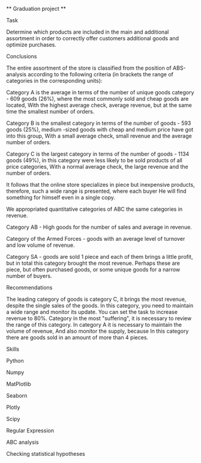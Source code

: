 ** Graduation project **

Task

Determine which products are included in the main and additional assortment in order to correctly offer customers additional goods and optimize purchases.

Conclusions

The entire assortment of the store is classified from the position of ABS-analysis according to the following criteria (in brackets the range of categories in the corresponding units):

Category A is the average in terms of the number of unique goods category - 609 goods (26%), where the most commonly sold and cheap goods are located,
With the highest average check, average revenue, but at the same time the smallest number of orders.

Category B is the smallest category in terms of the number of goods - 593 goods (25%), medium -sized goods with cheap and medium price have got into this group,
With a small average check, small revenue and the average number of orders.

Category C is the largest category in terms of the number of goods - 1134 goods (49%), in this category were less likely to be sold products of all price categories,
With a normal average check, the large revenue and the number of orders.

It follows that the online store specializes in piece but inexpensive products, therefore, such a wide range is presented, where each buyer
He will find something for himself even in a single copy.

We appropriated quantitative categories of ABC the same categories in revenue.

Category AB - High goods for the number of sales and average in revenue.

Category of the Armed Forces - goods with an average level of turnover and low volume of revenue.

Category SA - goods are sold 1 piece and each of them brings a little profit, but in total this category brought the most revenue.
Perhaps these are piece, but often purchased goods, or some unique goods for a narrow number of buyers.

Recommendations

The leading category of goods is category C, it brings the most revenue, despite the single sales of the goods.
In this category, you need to maintain a wide range and monitor its update. You can set the task to increase revenue to 80%.
Category in the most "suffering", it is necessary to review the range of this category. In category A it is necessary to maintain the volume of revenue,
And also monitor the supply, because In this category there are goods sold in an amount of more than 4 pieces.

Skills

Python

Numpy

MatPlotlib

Seaborn

Plotly

Scipy

Regular Expression

ABC analysis

Checking statistical hypotheses

